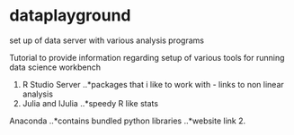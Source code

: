 # dataplayground
set up of data server with various analysis programs

Tutorial to provide information regarding setup of various tools for running data science workbench

1. R Studio Server
..*packages that i like to work with - links to non linear analysis
2. Julia and IJulia
..*speedy R like stats



Anaconda
..*contains bundled python libraries
..*website link
2.
